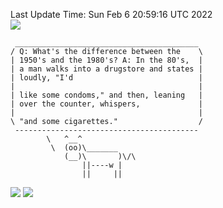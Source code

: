 Last Update Time: 
Sun Feb  6 20:59:16 UTC 2022
<br>![](https://img.shields.io/badge/%E5%A4%A7%E5%AE%B6-%E5%AE%89%E5%AE%89-green)<br>
```
 _________________________________________
/ Q: What's the difference between the    \
| 1950's and the 1980's? A: In the 80's,  |
| a man walks into a drugstore and states |
| loudly, "I'd                            |
|                                         |
| like some condoms," and then, leaning   |
| over the counter, whispers,             |
|                                         |
\ "and some cigarettes."                  /
 -----------------------------------------
        \   ^__^
         \  (oo)\_______
            (__)\       )\/\
                ||----w |
                ||     ||
```
![](https://github-readme-stats.vercel.app/api?username=chenlitw)
![](https://github-readme-stats.vercel.app/api/top-langs/?username=chenlitw)

